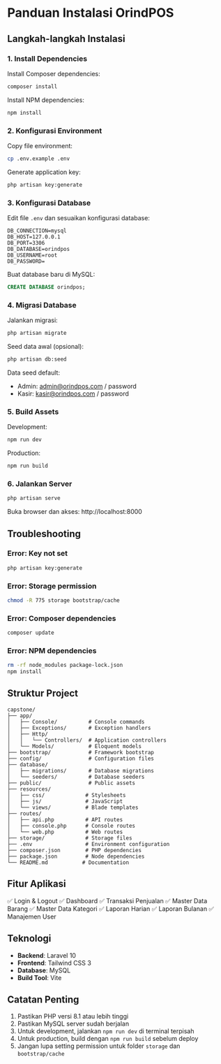 # Panduan Instalasi OrindPOS

## Langkah-langkah Instalasi

### 1. Install Dependencies

Install Composer dependencies:
```bash
composer install
```

Install NPM dependencies:
```bash
npm install
```

### 2. Konfigurasi Environment

Copy file environment:
```bash
cp .env.example .env
```

Generate application key:
```bash
php artisan key:generate
```

### 3. Konfigurasi Database

Edit file `.env` dan sesuaikan konfigurasi database:
```
DB_CONNECTION=mysql
DB_HOST=127.0.0.1
DB_PORT=3306
DB_DATABASE=orindpos
DB_USERNAME=root
DB_PASSWORD=
```

Buat database baru di MySQL:
```sql
CREATE DATABASE orindpos;
```

### 4. Migrasi Database

Jalankan migrasi:
```bash
php artisan migrate
```

Seed data awal (opsional):
```bash
php artisan db:seed
```

Data seed default:
- Admin: admin@orindpos.com / password
- Kasir: kasir@orindpos.com / password

### 5. Build Assets

Development:
```bash
npm run dev
```

Production:
```bash
npm run build
```

### 6. Jalankan Server

```bash
php artisan serve
```

Buka browser dan akses: http://localhost:8000

## Troubleshooting

### Error: Key not set
```bash
php artisan key:generate
```

### Error: Storage permission
```bash
chmod -R 775 storage bootstrap/cache
```

### Error: Composer dependencies
```bash
composer update
```

### Error: NPM dependencies
```bash
rm -rf node_modules package-lock.json
npm install
```

## Struktur Project

```
capstone/
├── app/
│   ├── Console/          # Console commands
│   ├── Exceptions/       # Exception handlers
│   ├── Http/
│   │   └── Controllers/  # Application controllers
│   └── Models/           # Eloquent models
├── bootstrap/            # Framework bootstrap
├── config/               # Configuration files
├── database/
│   ├── migrations/       # Database migrations
│   └── seeders/          # Database seeders
├── public/               # Public assets
├── resources/
│   ├── css/             # Stylesheets
│   ├── js/              # JavaScript
│   └── views/           # Blade templates
├── routes/
│   ├── api.php          # API routes
│   ├── console.php      # Console routes
│   └── web.php          # Web routes
├── storage/             # Storage files
├── .env                 # Environment configuration
├── composer.json        # PHP dependencies
├── package.json         # Node dependencies
└── README.md           # Documentation
```

## Fitur Aplikasi

✅ Login & Logout
✅ Dashboard
✅ Transaksi Penjualan
✅ Master Data Barang
✅ Master Data Kategori
✅ Laporan Harian
✅ Laporan Bulanan
✅ Manajemen User

## Teknologi

- **Backend**: Laravel 10
- **Frontend**: Tailwind CSS 3
- **Database**: MySQL
- **Build Tool**: Vite

## Catatan Penting

1. Pastikan PHP versi 8.1 atau lebih tinggi
2. Pastikan MySQL server sudah berjalan
3. Untuk development, jalankan `npm run dev` di terminal terpisah
4. Untuk production, build dengan `npm run build` sebelum deploy
5. Jangan lupa setting permission untuk folder `storage` dan `bootstrap/cache`
